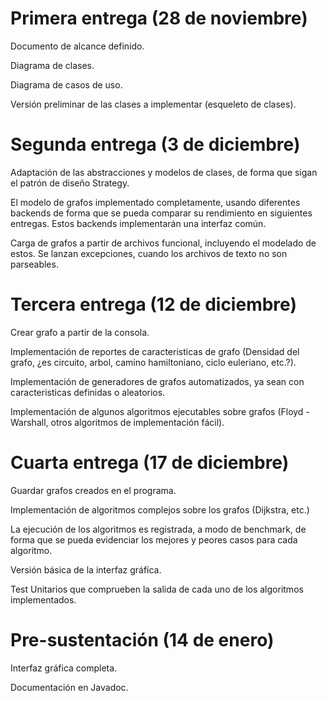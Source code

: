 Primera entrega (28 de noviembre)
=====
Documento de alcance definido.

Diagrama de clases.

Diagrama de casos de uso.

Versión preliminar de las clases a implementar (esqueleto de clases).

Segunda entrega (3 de diciembre)
=====
Adaptación de las abstracciones y modelos de clases, de forma que sigan el patrón de diseño Strategy.

El modelo de grafos implementado completamente, usando diferentes backends de forma que se pueda comparar su rendimiento en siguientes entregas. Estos backends implementarán una interfaz común.

Carga de grafos a partir de archivos funcional, incluyendo el modelado de estos. Se lanzan excepciones, cuando los archivos de texto no son parseables.

Tercera entrega (12 de diciembre)
=====
Crear grafo a partir de la consola.

Implementación de reportes de caracteristicas de grafo (Densidad del grafo, ¿es circuito, arbol, camino hamiltoniano, ciclo euleriano, etc.?).

Implementación de generadores de grafos automatizados, ya sean con caracteristicas definidas o aleatorios.

Implementación de algunos algoritmos ejecutables sobre grafos (Floyd - Warshall, otros algoritmos de implementación fácil).

Cuarta entrega (17 de diciembre)
=====
Guardar grafos creados en el programa.

Implementación de algoritmos complejos sobre los grafos (Dijkstra, etc.)

La ejecución de los algoritmos es registrada, a modo de benchmark, de forma que se pueda evidenciar los mejores y peores casos para cada algoritmo.

Versión básica de la interfaz gráfica.

Test Unitarios que comprueben la salida de cada uno de los algoritmos implementados.

Pre-sustentación (14 de enero)
=====
Interfaz gráfica completa.

Documentación en Javadoc.

